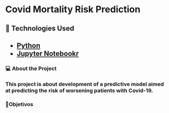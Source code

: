 # Covid Mortality Risk Prediction

<h2>🔎 Technologies Used<h2>
 <ul>
  <a href="https://www.python.org/t"><li>Python</li></a>
  <a href="https://jupyter.org/"><li>Jupyter Notebookr</li></a>
 </ul>
  
### 💻 About the Project
 <h3> This project is about development of a predictive model aimed at predicting the risk of worsening patients with Covid-19.
  

### 🎯Objetivos
